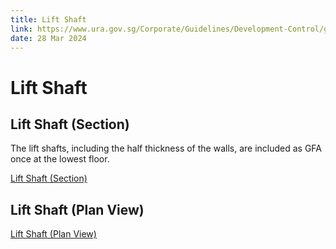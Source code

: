 ```yaml
---
title: Lift Shaft
link: https://www.ura.gov.sg/Corporate/Guidelines/Development-Control/gross-floor-area/GFA/LiftShaft
date: 28 Mar 2024
---
```


# Lift Shaft

## Lift Shaft (Section)

The lift shafts, including the half thickness of the walls, are included as GFA once at the lowest floor.

[Lift Shaft (Section)](https://www.ura.gov.sg/-/media/Corporate/Guidelines/Development-control/GFA/GFA-12B-Lift-shaft-sectionfinal.jpg?h=628&w=1000)

## Lift Shaft (Plan View)

[Lift Shaft (Plan View)](https://www.ura.gov.sg/-/media/Corporate/Guidelines/Development-control/GFA/GFA-12B-Lift-shaft-sectionfinal-Plan-View.png)


